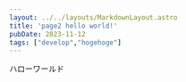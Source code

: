 ```yaml
---
layout: ../../layouts/MarkdownLayout.astro
title: 'page2 hello world!'
pubDate: 2023-11-12
tags: ["develop","hogehoge"]
---
```


ハローワールド